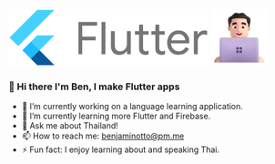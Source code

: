 
<p>  
  <img src="https://github.com/benjamin-otto/benjamin-otto/blob/main/images/flutter.png?raw=true" alt="Flutter" height="100"/>
  <img src="https://github.com/benjamin-otto/benjamin-otto/blob/main/images/dev.png?raw=true" alt="Dev Guy" height="100"/>
</p>

### 👋 Hi there I'm Ben, I make Flutter apps

- 🔭 I’m currently working on a language learning application.
- 🌱 I’m currently learning more Flutter and Firebase.
- 💬 Ask me about Thailand!
- 📫 How to reach me: <a href="mailto:benjaminotto@pm.me?subject=Let's Talk!&body=Hello Benjamin, I'm interested in working on a Flutter project together.">benjaminotto@pm.me</a>
- ⚡ Fun fact: I enjoy learning about and speaking Thai.

<!--
**benjamin-otto/benjamin-otto** is a ✨ _special_ ✨ repository because its `README.md` (this file) appears on your GitHub profile.

Here are some ideas to get you started:

- 🔭 I’m currently working on ...
- 🌱 I’m currently learning ...
- 👯 I’m looking to collaborate on ...
- 🤔 I’m looking for help with ...
- 💬 Ask me about ...
- 📫 How to reach me: ...
- 😄 Pronouns: ...
- ⚡ Fun fact: ...
-->
